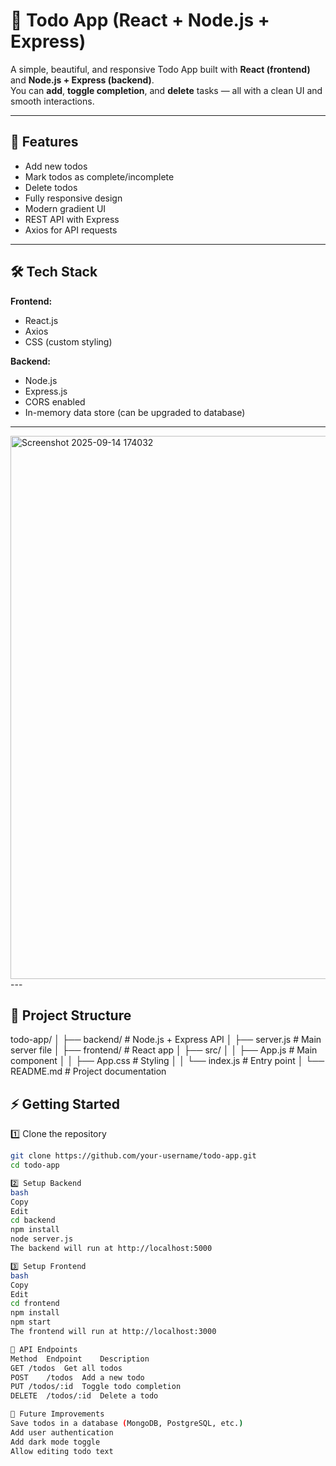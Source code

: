 # 📝 Todo App (React + Node.js + Express)

A simple, beautiful, and responsive Todo App built with **React (frontend)** and **Node.js + Express (backend)**.  
You can **add**, **toggle completion**, and **delete** tasks — all with a clean UI and smooth interactions.

---

## 🚀 Features
- Add new todos
- Mark todos as complete/incomplete
- Delete todos
- Fully responsive design
- Modern gradient UI
- REST API with Express
- Axios for API requests

---

## 🛠️ Tech Stack
**Frontend:**
- React.js
- Axios
- CSS (custom styling)

**Backend:**
- Node.js
- Express.js
- CORS enabled
- In-memory data store (can be upgraded to database)

---
<img width="1496" height="869" alt="Screenshot 2025-09-14 174032" src="https://github.com/user-attachments/assets/f5503e48-e079-42a4-8fa8-f881ed094cca" />
---

## 📂 Project Structure
todo-app/
│
├── backend/ # Node.js + Express API
│ ├── server.js # Main server file
│
├── frontend/ # React app
│ ├── src/
│ │ ├── App.js # Main component
│ │ ├── App.css # Styling
│ │ └── index.js # Entry point
│
└── README.md # Project documentation


## ⚡ Getting Started
1️⃣ Clone the repository
```bash
git clone https://github.com/your-username/todo-app.git
cd todo-app

2️⃣ Setup Backend
bash
Copy
Edit
cd backend
npm install
node server.js
The backend will run at http://localhost:5000

3️⃣ Setup Frontend
bash
Copy
Edit
cd frontend
npm install
npm start
The frontend will run at http://localhost:3000

📡 API Endpoints
Method	Endpoint	Description
GET	/todos	Get all todos
POST	/todos	Add a new todo
PUT	/todos/:id	Toggle todo completion
DELETE	/todos/:id	Delete a todo

🎯 Future Improvements
Save todos in a database (MongoDB, PostgreSQL, etc.)
Add user authentication
Add dark mode toggle
Allow editing todo text
